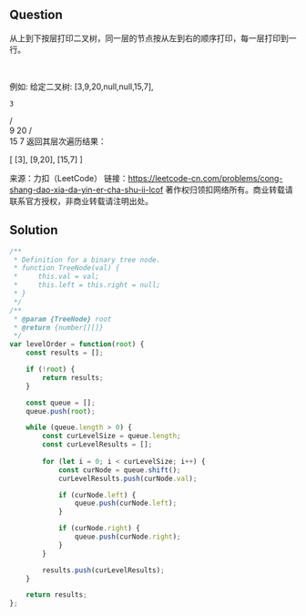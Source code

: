 ## Question
从上到下按层打印二叉树，同一层的节点按从左到右的顺序打印，每一层打印到一行。

 

例如:
给定二叉树: [3,9,20,null,null,15,7],

    3
   / \
  9  20
    /  \
   15   7
返回其层次遍历结果：

[
  [3],
  [9,20],
  [15,7]
]

来源：力扣（LeetCode）
链接：https://leetcode-cn.com/problems/cong-shang-dao-xia-da-yin-er-cha-shu-ii-lcof
著作权归领扣网络所有。商业转载请联系官方授权，非商业转载请注明出处。

## Solution
```javascript
/**
 * Definition for a binary tree node.
 * function TreeNode(val) {
 *     this.val = val;
 *     this.left = this.right = null;
 * }
 */
/**
 * @param {TreeNode} root
 * @return {number[][]}
 */
var levelOrder = function(root) {
    const results = [];

    if (!root) {
        return results;    
    }

    const queue = [];
    queue.push(root);

    while (queue.length > 0) {
        const curLevelSize = queue.length;
        const curLevelResults = [];
        
        for (let i = 0; i < curLevelSize; i++) {
            const curNode = queue.shift();
            curLevelResults.push(curNode.val);

            if (curNode.left) {
                queue.push(curNode.left);
            }

            if (curNode.right) {
                queue.push(curNode.right);
            }
        }

        results.push(curLevelResults);
    }

    return results;
};
```